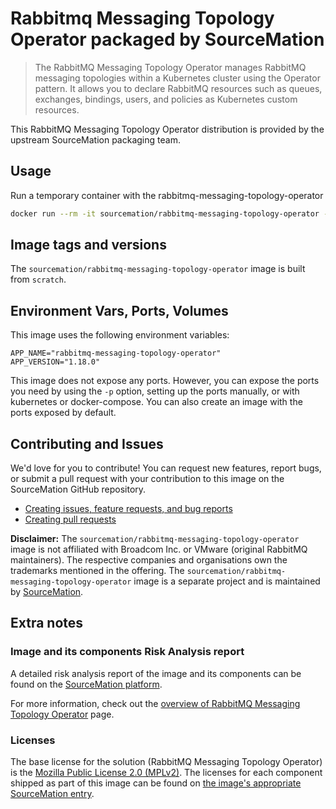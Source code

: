 # Rabbitmq Messaging Topology Operator packaged by SourceMation

> The RabbitMQ Messaging Topology Operator manages RabbitMQ messaging topologies within a Kubernetes cluster using the Operator pattern. It allows you to declare RabbitMQ resources such as queues, exchanges, bindings, users, and policies as Kubernetes custom resources.

This RabbitMQ Messaging Topology Operator distribution is provided by the upstream SourceMation packaging team.

## Usage

Run a temporary container with the rabbitmq-messaging-topology-operator

```bash
docker run --rm -it sourcemation/rabbitmq-messaging-topology-operator --help
```

## Image tags and versions

The `sourcemation/rabbitmq-messaging-topology-operator` image is built from `scratch`.

## Environment Vars, Ports, Volumes

This image uses the following environment variables:

```
APP_NAME="rabbitmq-messaging-topology-operator"
APP_VERSION="1.18.0"
```

This image does not expose any ports. However, you can expose the ports you need by using the `-p` option, setting up the ports manually, or with kubernetes or docker-compose. You can also create an image with the ports exposed by default.

## Contributing and Issues

We'd love for you to contribute! You can request new features, report bugs, or
submit a pull request with your contribution to this image on the SourceMation
GitHub repository.

- [Creating issues, feature requests, and bug reports](https://github.com/SourceMation/images/issues/new/choose)
- [Creating pull requests](https://github.com/SourceMation/images/compare)

**Disclaimer:** The `sourcemation/rabbitmq-messaging-topology-operator` image is not affiliated with
Broadcom Inc. or VMware (original RabbitMQ maintainers). The respective companies and
organisations own the trademarks mentioned in the offering. The
`sourcemation/rabbitmq-messaging-topology-operator` image is a separate project and is maintained by
[SourceMation](https://sourcemation.com).

## Extra notes

### Image and its components Risk Analysis report

A detailed risk analysis report of the image and its components can be
found on the [SourceMation
platform](https://sourcemation.com/catalog/rabbitmq-messaging-topology-operator).

For more information, check out the [overview of
RabbitMQ Messaging Topology Operator](https://github.com/rabbitmq/messaging-topology-operator) page.

### Licenses

The base license for the solution (RabbitMQ Messaging Topology Operator) is the
[Mozilla Public License 2.0 (MPLv2)](https://www.mozilla.org/en-US/MPL/2.0/). The licenses for each component shipped as
part of this image can be found on [the image's appropriate SourceMation
entry](https://sourcemation.com/catalog/rabbitmq-messaging-topology-operator).